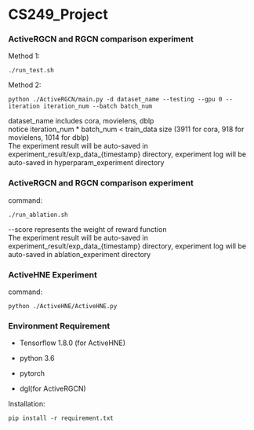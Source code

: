 # CS249_Project

### ActiveRGCN and RGCN comparison experiment
Method 1: 

```shell
./run_test.sh
```

Method 2: 

```shell
python ./ActiveRGCN/main.py -d dataset_name --testing --gpu 0 --iteration iteration_num --batch batch_num
```

dataset_name includes cora, movielens, dblp  
notice iteration_num * batch_num < train_data size (3911 for cora, 918 for movielens, 1014 for dblp)  
The experiment result will be auto-saved in experiment_result/exp_data_{timestamp} directory, experiment log will be auto-saved in hyperparam_experiment directory  

### ActiveRGCN and RGCN comparison experiment
command: 

```shell
./run_ablation.sh  
```

--score represents the weight of reward function  
The experiment result will be auto-saved in experiment_result/exp_data_{timestamp} directory, experiment log will be auto-saved in ablation_experiment directory  

### ActiveHNE Experiment
command: 

```shell
python ./ActiveHNE/ActiveHNE.py
```

### Environment Requirement
- Tensorflow 1.8.0 (for ActiveHNE)

- python 3.6

- pytorch 

- dgl(for ActiveRGCN)  

Installation:

```shell
pip install -r requirement.txt
```


